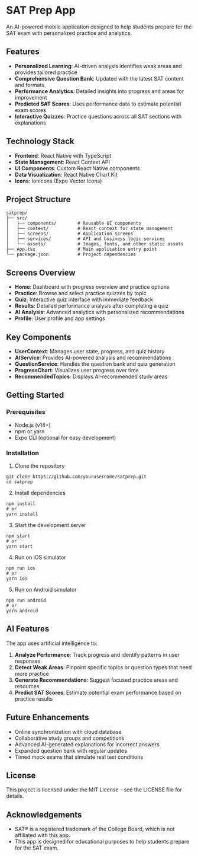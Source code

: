 # SAT Prep App

An AI-powered mobile application designed to help students prepare for the SAT exam with personalized practice and analytics.

## Features

- **Personalized Learning**: AI-driven analysis identifies weak areas and provides tailored practice
- **Comprehensive Question Bank**: Updated with the latest SAT content and formats
- **Performance Analytics**: Detailed insights into progress and areas for improvement
- **Predicted SAT Scores**: Uses performance data to estimate potential exam scores
- **Interactive Quizzes**: Practice questions across all SAT sections with explanations

## Technology Stack

- **Frontend**: React Native with TypeScript
- **State Management**: React Context API
- **UI Components**: Custom React Native components
- **Data Visualization**: React Native Chart Kit
- **Icons**: Ionicons (Expo Vector Icons)

## Project Structure

```
satprep/
├── src/
│   ├── components/        # Reusable UI components
│   ├── context/           # React context for state management
│   ├── screens/           # Application screens
│   ├── services/          # API and business logic services
│   └── assets/            # Images, fonts, and other static assets
├── App.tsx                # Main application entry point
└── package.json           # Project dependencies
```

## Screens Overview

- **Home**: Dashboard with progress overview and practice options
- **Practice**: Browse and select practice quizzes by topic
- **Quiz**: Interactive quiz interface with immediate feedback
- **Results**: Detailed performance analysis after completing a quiz
- **AI Analysis**: Advanced analytics with personalized recommendations
- **Profile**: User profile and app settings

## Key Components

- **UserContext**: Manages user state, progress, and quiz history
- **AIService**: Provides AI-powered analysis and recommendations
- **QuestionService**: Handles the question bank and quiz generation
- **ProgressChart**: Visualizes user progress over time
- **RecommendedTopics**: Displays AI-recommended study areas

## Getting Started

### Prerequisites

- Node.js (v14+)
- npm or yarn
- Expo CLI (optional for easy development)

### Installation

1. Clone the repository
```
git clone https://github.com/yourusername/satprep.git
cd satprep
```

2. Install dependencies
```
npm install
# or
yarn install
```

3. Start the development server
```
npm start
# or
yarn start
```

4. Run on iOS simulator
```
npm run ios
# or
yarn ios
```

5. Run on Android simulator
```
npm run android
# or
yarn android
```

## AI Features

The app uses artificial intelligence to:

1. **Analyze Performance**: Track progress and identify patterns in user responses
2. **Detect Weak Areas**: Pinpoint specific topics or question types that need more practice
3. **Generate Recommendations**: Suggest focused practice areas and resources
4. **Predict SAT Scores**: Estimate potential exam performance based on practice results

## Future Enhancements

- Online synchronization with cloud database
- Collaborative study groups and competitions
- Advanced AI-generated explanations for incorrect answers
- Expanded question bank with regular updates
- Timed mock exams that simulate real test conditions

## License

This project is licensed under the MIT License - see the LICENSE file for details.

## Acknowledgements

- SAT® is a registered trademark of the College Board, which is not affiliated with this app.
- This app is designed for educational purposes to help students prepare for the SAT exam. 